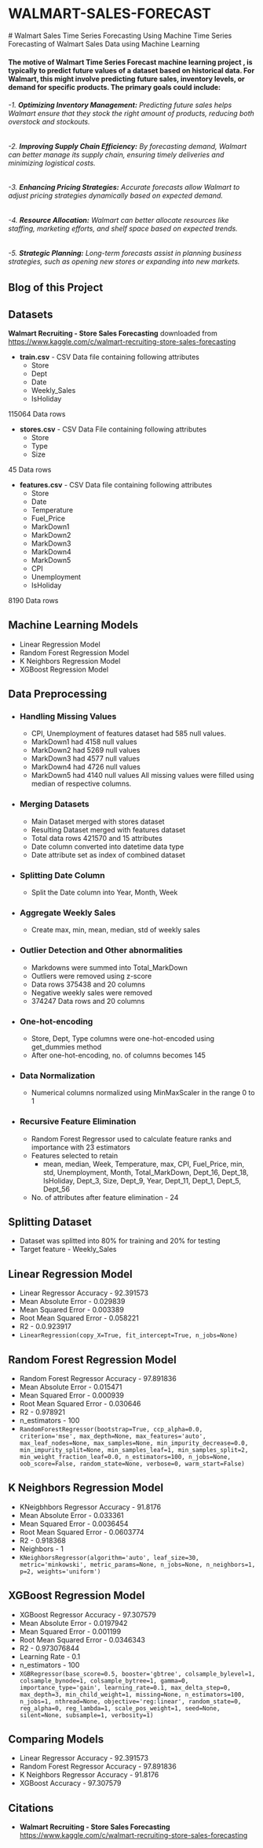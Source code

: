 # WALMART-SALES-FORECAST

﻿# Walmart Sales Time Series Forecasting Using Machine 
 Time Series Forecasting of Walmart Sales Data using Machine Learning

#### The motive of Walmart Time Series Forecast machine learning project , is typically to predict future values of a dataset based on historical data. For Walmart, this might involve predicting future sales, inventory levels, or demand for specific products. The primary goals could include:

###### 	-1. **Optimizing Inventory Management:** Predicting future sales helps Walmart ensure that they stock the right amount of products, reducing both overstock and stockouts.

###### 	-2. **Improving Supply Chain Efficiency:** By forecasting demand, Walmart can better manage its supply chain, ensuring timely deliveries and minimizing logistical costs.

###### 	-3. **Enhancing Pricing Strategies:** Accurate forecasts allow Walmart to adjust pricing strategies dynamically based on expected demand.

###### 	-4. **Resource Allocation:** Walmart can better allocate resources like staffing, marketing efforts, and shelf space based on expected trends.

######  -5. **Strategic Planning:** Long-term forecasts assist in planning business strategies, such as opening new stores or expanding into new markets.

## Blog of this Project
## Datasets
**Walmart Recruiting - Store Sales Forecasting** downloaded from
https://www.kaggle.com/c/walmart-recruiting-store-sales-forecasting
 - **train.csv** - CSV Data file containing following attributes
	- Store
	- Dept
	- Date
	- Weekly_Sales
	- IsHoliday

115064 Data rows
 - **stores.csv** - CSV Data File containing following attributes 
	 - Store
	 - Type
	 - Size
	 
45 Data rows
 - **features.csv** - CSV Data file containing following attributes
	- Store
	- Date
	- Temperature
	- Fuel_Price
	- MarkDown1
	- MarkDown2
	- MarkDown3
	- MarkDown4
	- MarkDown5
	- CPI
	- Unemployment
	- IsHoliday
	
8190 Data rows
## Machine Learning Models
- Linear Regression Model
- Random Forest Regression Model
- K Neighbors Regression Model
- XGBoost Regression Model
## Data Preprocessing
- ### **Handling Missing Values**
	- CPI, Unemployment of features dataset had 585 null values.
	- MarkDown1 had 4158 null values
	- MarkDown2 had 5269 null values
	- MarkDown3 had 4577 null values
	- MarkDown4 had 4726 null values
	- MarkDown5 had 4140 null values
	All missing values were filled using median of respective columns.
- ### **Merging Datasets**
	- Main Dataset merged with stores dataset
	- Resulting Dataset merged with features dataset
	- Total data rows 421570 and 15 attributes
	- Date column converted into datetime data type
	- Date attribute set as index of combined dataset
- ### **Splitting Date Column**
	- Split the Date column into Year, Month, Week
- ### **Aggregate Weekly Sales**
	- Create max, min, mean, median, std of weekly sales 
- ### **Outlier Detection and Other abnormalities**
	- Markdowns were summed into Total_MarkDown
	- Outliers were removed using z-score
	- Data rows 375438 and 20 columns
	- Negative weekly sales were removed
	- 374247 Data rows and 20 columns
- ### **One-hot-encoding**
	- Store, Dept, Type columns were one-hot-encoded using get_dummies method
	- After one-hot-encoding, no. of columns becomes 145
- ### **Data Normalization**
	- Numerical columns normalized using MinMaxScaler in the range 0 to 1 
- ### **Recursive Feature Elimination**
	- Random Forest Regressor used to calculate feature ranks and importance with 23 estimators
	-  Features selected to retain
		- mean, median, Week, Temperature, max, CPI, Fuel_Price, min, std, Unemployment, Month, Total_MarkDown, Dept_16, Dept_18, IsHoliday, Dept_3, Size, Dept_9, Year, Dept_11, Dept_1, Dept_5, Dept_56
	- No. of attributes after feature elimination - 24
## Splitting Dataset
- Dataset was splitted into 80% for training and 20% for testing
- Target feature - Weekly_Sales 
## Linear Regression Model
- Linear Regressor Accuracy - 92.391573
- Mean Absolute Error - 0.029839
- Mean Squared Error - 0.003389
- Root Mean Squared Error - 0.058221
- R2 - 0.0.923917
- `LinearRegression(copy_X=True, fit_intercept=True, n_jobs=None)`
## Random Forest Regression Model
- Random Forest Regressor Accuracy - 97.891836
- Mean Absolute Error - 0.015471
- Mean Squared Error - 0.000939 
- Root Mean Squared Error - 0.030646 
- R2 - 0.978921
- n_estimators - 100
- `RandomForestRegressor(bootstrap=True, ccp_alpha=0.0, criterion='mse', max_depth=None, max_features='auto', max_leaf_nodes=None, max_samples=None, min_impurity_decrease=0.0, min_impurity_split=None, min_samples_leaf=1, min_samples_split=2, min_weight_fraction_leaf=0.0, n_estimators=100, n_jobs=None, oob_score=False, random_state=None, verbose=0, warm_start=False)`
## K Neighbors Regression Model
- KNeigbhbors Regressor Accuracy - 91.8176
- Mean Absolute Error - 0.033361
- Mean Squared Error - 0.0036454
- Root Mean Squared Error - 0.0603774
- R2 - 0.918368
- Neighbors - 1
- `KNeighborsRegressor(algorithm='auto', leaf_size=30, metric='minkowski', metric_params=None, n_jobs=None, n_neighbors=1, p=2, weights='uniform')`
## XGBoost Regression Model
- XGBoost Regressor Accuracy - 97.307579
- Mean Absolute Error - 0.0197942
- Mean Squared Error - 0.001199
- Root Mean Squared Error - 0.0346343
- R2 - 0.973076844
- Learning Rate - 0.1
- n_estimators - 100
- `XGBRegressor(base_score=0.5, booster='gbtree', colsample_bylevel=1, colsample_bynode=1, colsample_bytree=1, gamma=0, importance_type='gain', learning_rate=0.1, max_delta_step=0, max_depth=3, min_child_weight=1, missing=None, n_estimators=100, n_jobs=1, nthread=None, objective='reg:linear', random_state=0, reg_alpha=0, reg_lambda=1, scale_pos_weight=1, seed=None, silent=None, subsample=1, verbosity=1)`
## Comparing Models
- Linear Regressor Accuracy - 92.391573
- Random Forest Regressor Accuracy - 97.891836
- K Neighbors Regressor Accuracy - 91.8176
- XGBoost Accuracy - 97.307579
## Citations
- **Walmart Recruiting - Store Sales Forecasting**
https://www.kaggle.com/c/walmart-recruiting-store-sales-forecasting

